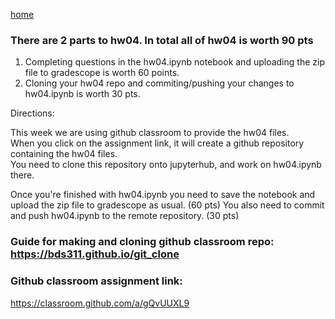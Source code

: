 [home](./index.md)
### There are 2 parts to hw04. In total all of hw04 is worth 90 pts

1. Completing questions in the hw04.ipynb notebook and uploading the zip file to gradescope is worth 60 points.
2. Cloning your hw04 repo and commiting/pushing your changes to hw04.ipynb is worth 30 pts.


Directions:

This week we are using github classroom to provide the hw04 files.  
When you click on the assignment link, it will create a github repository containing the hw04 files.  
You need to clone this repository onto jupyterhub, and work on hw04.ipynb there.  

Once you're finished with hw04.ipynb you need to save the notebook and upload the zip file to gradescope as usual. (60 pts)
You also need to commit and push hw04.ipynb to the remote repository. (30 pts)

### Guide for making and cloning github classroom repo: https://bds311.github.io/git_clone
### Github classroom assignment link:
https://classroom.github.com/a/gQvUUXL9


